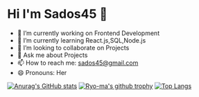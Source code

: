 <h1> Hi I'm Sados45 👋 </h1>
<p>

- 🔭 I’m currently working on Frontend Development
- 🌱 I’m currently learning React.js,SQL,Node.js
- 👯 I’m looking to collaborate on Projects
- 💬 Ask me about Projects
- 📫 How to reach me: sados45@gmail.com
- 😄 Pronouns: Her


[![Anurag's GitHub stats](https://github-readme-stats.vercel.app/api?username=sados45)](https://github.com/anuraghazra/github-readme-stats)
[![Ryo-ma's github trophy](https://github-profile-trophy.vercel.app/?username=sados45)](https://github.com/ryo-ma/github-profile-trophy)
[![Top Langs](https://github-readme-stats.vercel.app/api/top-langs/?username=sados45)](https://github.com/anuraghazra/github-readme-stats)


</p>

